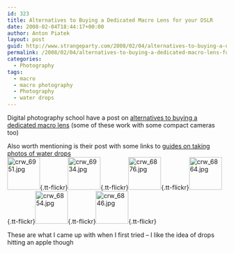 ```yaml
---
id: 323
title: Alternatives to Buying a Dedicated Macro Lens for your DSLR
date: 2008-02-04T18:44:17+00:00
author: Anton Piatek
layout: post
guid: http://www.strangeparty.com/2008/02/04/alternatives-to-buying-a-dedicated-macro-lens-for-your-dslr/
permalink: /2008/02/04/alternatives-to-buying-a-dedicated-macro-lens-for-your-dslr/
categories:
  - Photography
tags:
  - macro
  - macro photography
  - Photography
  - water drops
---
```

Digital photography school have a post on [alternatives to buying a dedicated macro lens](http://digital-photography-school.com/blog/alternatives-to-buying-a-dedicated-macro-lens-for-your-dslr/) (some of these work with some compact cameras too)

Also worth mentioning is their post with some links to [guides on taking photos of water drops](http://digital-photography-school.com/blog/how-to-photography-water-drops/)  
[<img src="http://farm2.static.flickr.com/1294/1255794899_b559ba112f_s.jpg" alt="crw_6951.jpg" border="0" height="75" width="75" />](http://www.flickr.com/photos/antonpiatek/1255794899/){.tt-flickr}[<img src="http://farm2.static.flickr.com/1142/1255794745_4b27cb0cff_s.jpg" alt="crw_6934.jpg" border="0" height="75" width="75" />](http://www.flickr.com/photos/antonpiatek/1255794745/){.tt-flickr}[<img src="http://farm2.static.flickr.com/1160/1256654992_d5911b24e5_s.jpg" alt="crw_6876.jpg" border="0" height="75" width="75" />](http://www.flickr.com/photos/antonpiatek/1256654992/){.tt-flickr}[<img src="http://farm2.static.flickr.com/1293/1255793625_3c231ca953_s.jpg" alt="crw_6864.jpg" border="0" height="75" width="75" />](http://www.flickr.com/photos/antonpiatek/1255793625/){.tt-flickr}[<img src="http://farm2.static.flickr.com/1003/1256653796_f49e27f55c_s.jpg" alt="crw_6854.jpg" border="0" height="75" width="75" />](http://www.flickr.com/photos/antonpiatek/1256653796/){.tt-flickr}[<img src="http://farm2.static.flickr.com/1148/1256653428_8e125cd48b_s.jpg" alt="crw_6846.jpg" border="0" height="75" width="75" />](http://www.flickr.com/photos/antonpiatek/1256653428/){.tt-flickr}

These are what I came up with when I first tried &#8211; I like the idea of drops hitting an apple though